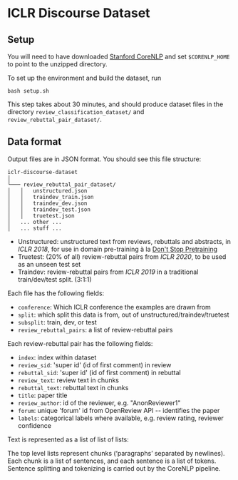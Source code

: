 # ICLR Discourse Dataset

## Setup

You will need to have downloaded [Stanford CoreNLP](https://stanfordnlp.github.io/CoreNLP/) and set `$CORENLP_HOME` to point to the unzipped directory.

To set up the environment and build the dataset, run

```
bash setup.sh
```

This step takes about 30 minutes, and should produce dataset files in the directory `review_classification_dataset/` and `review_rebuttal_pair_dataset/`.

## Data format


Output files are in JSON format. You should see this file structure:

```
iclr-discourse-dataset
│
└─── review_rebuttal_pair_dataset/
│   │   unstructured.json
│   │   traindev_train.json
│   │   traindev_dev.json
│   │   traindev_test.json
│   │   truetest.json
│   ... other ...
│   ... stuff ...

```
* Unstructured: unstructured text from reviews, rebuttals and abstracts, in *ICLR 2018*, for use in domain pre-training à la [Don't Stop Pretraining](https://arxiv.org/abs/2004.10964)
* Truetest: (20% of all) review-rebuttal pairs from *ICLR 2020*, to be used as an unseen test set
* Traindev: review-rebuttal pairs from *ICLR 2019* in a traditional train/dev/test split. (3:1:1)

Each file has the following fields:
* `conference`: Which ICLR conference the examples are drawn from
* `split`: which split this data is from, out of unstructured/traindev/truetest
* `subsplit`: train, dev, or test
* `review_rebuttal_pairs`: a list of review-rebuttal pairs

Each review-rebuttal pair has the following fields:
* `index`: index within dataset 
* `review_sid`: 'super id' (id of first comment) in review 
* `rebuttal_sid`: 'super id' (id of first comment) in rebuttal 
* `review_text`: review text in chunks
* `rebuttal_text`: rebuttal text in chunks
* `title`: paper title
* `review_author`: id of the reviewer, e.g. "AnonReviewer1"
* `forum`: unique 'forum' id from OpenReview API -- identifies the paper
* `labels`: categorical labels where available, e.g. review rating, reviewer confidence

Text is represented as a list of list of lists:

The top level lists represent chunks (‘paragraphs’ separated by newlines). Each chunk is a list of sentences, and each sentence is a list of tokens. Sentence splitting and tokenizing is carried out by the CoreNLP pipeline.
